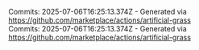Commits: 2025-07-06T16:25:13.374Z - Generated via https://github.com/marketplace/actions/artificial-grass
<br>
Commits: 2025-07-06T16:25:13.374Z - Generated via https://github.com/marketplace/actions/artificial-grass
<br>
